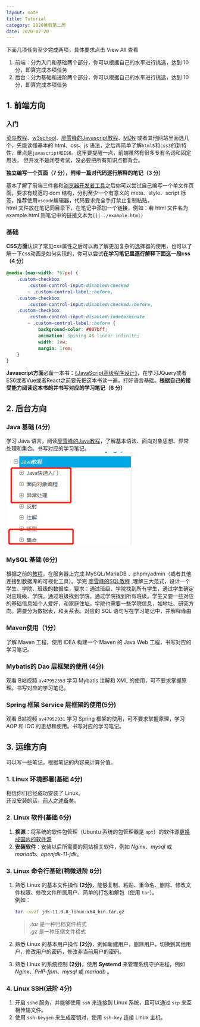 ```yaml
---
layout: note
title: Tutorial
category: 2020暑假第二周
date: 2020-07-20
---
```


下面几项任务至少完成两项，具体要求点击 View All 查看

1. 前端：分为入门和基础两个部分，你可以根据自己的水平进行挑选，达到 10 分，即算完成本项任务
1. 后台：分为基础和进阶两个部分，你可以根据自己的水平进行挑选，达到 10 分，即算完成本项任务
<!--more-->

## 1. 前端方向

### 入门

[菜鸟教程](https://www.runoob.com/)、[w3school](https://www.w3school.com.cn/)、[廖雪峰的Javascript教程](https://www.liaoxuefeng.com/wiki/1022910821149312)、[MDN](https://developer.mozilla.org/zh-CN/) 或者其他网站里面选几个，先能读懂基本的 html、css、js 语法，之后再简单了解`html5`和`css3`的新特性，重点是`javascript和ES6`。这里要提醒一点，前端虽然有很多专有名词和固定用法， 但开发不是闭卷考试，没必要把所有知识点都背会。

**独立编写一个页面（7 分），附带一篇对代码逐行解释的笔记（3 分）**

基本了解了前端三件套和[浏览器开发者工具](https://mosar.in/lmbtfy/?q=5rWP6KeI5Zmo5byA5Y+R6ICF5bel5YW3)之后你可以尝试自己编写一个单文件页面，要求有规范的 dom 结构，分别至少一个有意义的 meta、style、script 标签，推荐使用`vscode`编辑器，代码要求完全手打禁止复制粘贴。  
html 文件放在笔记同目录下，在笔记中添加一个链接，例如：若 html 文件名为 example.html 则笔记中的链接文本为`[](../example.html)`

### 基础

**CSS方面**认识了常见css属性之后可以再了解更加复杂的选择器的使用，也可以了解一下css动画是如何实现的，你可以尝试**在学习笔记里逐行解释下面这一段css（4 分）**

```css
@media (max-width: 767px) {
    .custom-checkbox
        .custom-control-input:disabled:checked
        ~ .custom-control-label::before,
    .custom-checkbox
        .custom-control-input:disabled:checked::before,
    .custom-checkbox
        .custom-control-input:disabled:indeterminate
        ~ .custom-control-label::before {
            background-color: #007bff;
            animation: spining 4s linear infinite;
            width: 1vw;
            margin: 1rem;
    }
}
```

**Javascript方面**必备一本书：[《JavaScript高级程序设计》](https://book.douban.com/subject/10546125/)，在学习JQuery或者ES6或者Vue或者React之前要先把这本书读一遍，打好语言基础。**根据自己的接受能力阅读这本书的并书写对应的学习笔记（6 分）**

## 2. 后台方向

### Java 基础 (4分)  

学习 Java 语言，阅读[廖雪峰的Java教程](https://www.liaoxuefeng.com/wiki/1252599548343744)，了解基本语法、面向对象思想、异常处理和集合。书写对应的学习笔记。   
![avatar](/images/note/2020-07-20-java-01.png)   

### MySQL 基础 (6分)  

根据之前的[教程](https://elcbng.github.io/2020/01/11/backend/)，在服务器上完成 MySQL/MariaDB 、phpmyadmin（或者其他连接到数据库的可视化工具）。学完 [廖雪峰的SQL教程](https://www.liaoxuefeng.com/wiki/1177760294764384) ,理解三大范式，设计一个学生、学院、班级的数据库，要求：通过班级、学院找到所有学生，通过学生确定对应班级、学院。通过班级找到学院，通过学院找到所有班级。学生又要一些对应的基础信息如个人爱好，和家庭住址。学院也需要一些学院信息，如地址、研究方向。需要分为数据表，和关系表。对应的 SQL 语句写在学习笔记中，并解释缘由 

### Maven使用（1分） 

了解 Maven 工程，使用 IDEA 构建一个 Maven 的 Java Web 工程，书写对应的学习笔记。  

### Mybatis的 Dao 层框架的使用 (4分)

观看 B站视频 ```av47952553``` 学习 Mybatis 注解和 XML 的使用，可不要求掌握原理。书写对应的学习笔记。  

### Spring 框架 Service 层框架的使用(5分)

观看 B站视频 ```av47952931``` 学习 Spring 框架的使用，可不要求掌握原理，学习 AOP 和 IOC 的思想和使用。书写对应的学习笔记。  

## 3. 运维方向
可以写一些笔记，根据笔记的内容来计算分值。

### 1. Linux 环境部署(基础 4分)
相信你们已经成功安装了 Linux。  
还没安装的话，[前人之述备矣](https://mosar.in/lmbtfy/?q=VWJ1bnR1IOWuieijheaVmeeoiw==)。

### 2. Linux 软件(基础 6分)
1. **换源**：将系统的软件包管理（Ubuntu 系统的包管理器是 ```apt```）的软件源[更换成国内的软件源](https://mirrors.tuna.tsinghua.edu.cn/help/debian/)
1. **安装软件**：安装以后所需要的网站相关软件，例如 _Nginx_、_mysql_ 或 _mariadb_、_openjdk-11-jdk_。

### 3. Linux 命令行基础(稍微进阶 6分)
1. 熟悉 Linux 的基本文件操作 **(2分)**，能够复制、粘贴、重命名、删除、修改文件权限、修改文件所属用户、简单的打包和解包（使用 ```tar```）。  
    例如：
    ```bash
    tar -xvzf jdk-11.0.8_linux-x64_bin.tar.gz
    ```

    > _.tar_ 是一种归档文件格式  
    > _.gz_ 是一种压缩文件格式

1. 熟悉 Linux 的基本用户操作 **(2分)**，例如新建用户，删除用户，切换到其他用户，修改用户的密码，修改非当前用户的密码。  
1. 熟悉 Linux 的系统控制 **(2分)**，使用 **Systemd** 来管理系统守护进程，例如 _Nginx_、_PHP-fpm_、_mysql_ 或 _mariadb_ 。  

### 4. Linux SSH(进阶 4分)
1. 开启 ```sshd``` 服务，并能够使用 ```ssh``` 来连接到 Linux 系统，且可以通过 ```scp``` 来互相传输文件。
1. 使用 ```ssh-keygen``` 来生成密钥对，使用 ```ssh-key``` 连接 Linux 主机。
